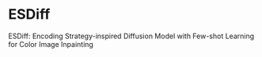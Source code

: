 # ESDiff
ESDiff: Encoding Strategy-inspired Diffusion Model with Few-shot Learning for Color Image Inpainting
